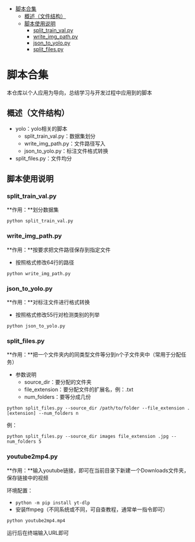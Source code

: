 - [脚本合集](#脚本合集)
  - [概述（文件结构）](#概述文件结构)
  - [脚本使用说明](#脚本使用说明)
    - [split\_train\_val.py](#split_train_valpy)
    - [write\_img\_path.py](#write_img_pathpy)
    - [json\_to\_yolo.py](#json_to_yolopy)
    - [split\_files.py](#split_filespy)



# 脚本合集

本仓库以个人应用为导向，总结学习与开发过程中应用到的脚本

## 概述（文件结构）

- yolo：yolo相关的脚本
  - split_train_val.py：数据集划分
  - write_img_path.py：文件路径写入
  - json_to_yolo.py：标注文件格式转换
- split_files.py：文件均分

## 脚本使用说明

### split_train_val.py

**作用：**划分数据集

```
python split_train_val.py
```

### write_img_path.py

**作用：**按要求把文件路径保存到指定文件

- 按照格式修改64行的路径

```
python write_img_path.py
```

### json_to_yolo.py

**作用：**对标注文件进行格式转换

- 按照格式修改55行对检测类别的列举

```
python json_to_yolo.py
```

### split_files.py

**作用：**把一个文件夹内的同类型文件等分到n个子文件夹中（常用于分配任务）

- 参数说明
  - source_dir：要分配的文件夹
  - file_extension：要分配文件的扩展名，例：.txt
  - num_folders：要等分成几份

```
python split_files.py --source_dir /path/to/folder --file_extension .[extension] --num_folders n
```

例：

```
python split_files.py --source_dir images file_extension .jpg --num_folders 5
```

### youtube2mp4.py

**作用：**输入youtube链接，即可在当前目录下新建一个Downloads文件夹，保存链接中的视频

环境配置：

- `python -m pip install yt-dlp`
- 安装ffmpeg（不同系统或不同，可自查教程，通常单一指令即可）

```bash
python youtube2mp4.mp4
```

运行后在终端输入URL即可
